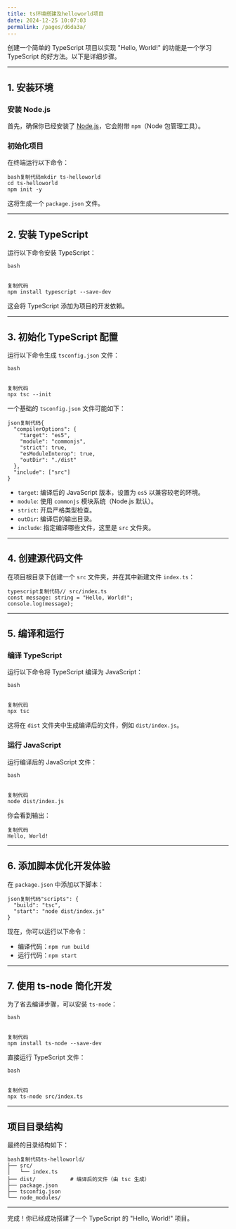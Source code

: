 ```yaml
---
title: ts环境搭建及helloworld项目
date: 2024-12-25 10:07:03
permalink: /pages/d6da3a/
---
```

创建一个简单的 TypeScript 项目以实现 "Hello, World!" 的功能是一个学习 TypeScript 的好方法。以下是详细步骤。

------

## 1. 安装环境

### 安装 Node.js

首先，确保你已经安装了 [Node.js](https://nodejs.org/)，它会附带 `npm`（Node 包管理工具）。

### 初始化项目

在终端运行以下命令：

```
bash复制代码mkdir ts-helloworld
cd ts-helloworld
npm init -y
```

这将生成一个 `package.json` 文件。

------

## 2. 安装 TypeScript

运行以下命令安装 TypeScript：

```
bash


复制代码
npm install typescript --save-dev
```

这会将 TypeScript 添加为项目的开发依赖。

------

## 3. 初始化 TypeScript 配置

运行以下命令生成 `tsconfig.json` 文件：

```
bash


复制代码
npx tsc --init
```

一个基础的 `tsconfig.json` 文件可能如下：

```
json复制代码{
  "compilerOptions": {
    "target": "es5",
    "module": "commonjs",
    "strict": true,
    "esModuleInterop": true,
    "outDir": "./dist"
  },
  "include": ["src"]
}
```

- `target`: 编译后的 JavaScript 版本，设置为 `es5` 以兼容较老的环境。
- `module`: 使用 `commonjs` 模块系统（Node.js 默认）。
- `strict`: 开启严格类型检查。
- `outDir`: 编译后的输出目录。
- `include`: 指定编译哪些文件，这里是 `src` 文件夹。

------

## 4. 创建源代码文件

在项目根目录下创建一个 `src` 文件夹，并在其中新建文件 `index.ts`：

```
typescript复制代码// src/index.ts
const message: string = "Hello, World!";
console.log(message);
```

------

## 5. 编译和运行

### 编译 TypeScript

运行以下命令将 TypeScript 编译为 JavaScript：

```
bash


复制代码
npx tsc
```

这将在 `dist` 文件夹中生成编译后的文件，例如 `dist/index.js`。

### 运行 JavaScript

运行编译后的 JavaScript 文件：

```
bash


复制代码
node dist/index.js
```

你会看到输出：

```
复制代码
Hello, World!
```

------

## 6. 添加脚本优化开发体验

在 `package.json` 中添加以下脚本：

```
json复制代码"scripts": {
  "build": "tsc",
  "start": "node dist/index.js"
}
```

现在，你可以运行以下命令：

- 编译代码：`npm run build`
- 运行代码：`npm start`

------

## 7. 使用 ts-node 简化开发

为了省去编译步骤，可以安装 `ts-node`：

```
bash


复制代码
npm install ts-node --save-dev
```

直接运行 TypeScript 文件：

```
bash


复制代码
npx ts-node src/index.ts
```

------

## 项目目录结构

最终的目录结构如下：

```
bash复制代码ts-helloworld/
├── src/
│   └── index.ts
├── dist/           # 编译后的文件（由 tsc 生成）
├── package.json
├── tsconfig.json
└── node_modules/
```

------

完成！你已经成功搭建了一个 TypeScript 的 "Hello, World!" 项目。